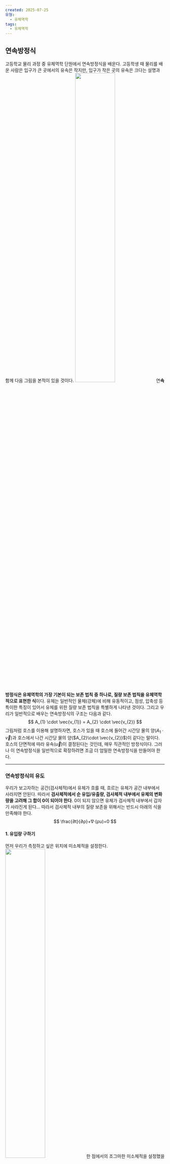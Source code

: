 ```yaml
---
created: 2025-07-25
유형:
  - 유체역학
tags:
  - 유체역학
---
```

## 연속방정식
고등학교 물리 과정 중 유체역학 단원에서 연속방정식을 배운다. 고등학생 때 물리를 배운 사람은 입구가 큰 곳에서의 유속은 작지만, 입구가 작은 곳의 유속은 크다는 설명과 함께 다음 그림을 본적이 있을 것이다.
<img src ="https://img1.daumcdn.net/thumb/R800x0/?scode=mtistory2&fname=https%3A%2F%2Ft1.daumcdn.net%2Fcfile%2Ftistory%2F23583741553ED8DA19" width = "50%"/>
연**속방정식은 유체역학의 가장 기본이 되는 보존 법칙 중 하나로, 질량 보존 법칙을 유체역학적으로 표현한 식**이다. 유체는 일반적인 물체(강체)에 비해 유동적이고, 점성, 압축성 등 특이한 특징이 있어서 유체를 위한 질량 보존 법칙을 특별하게 나타낸 것이다. 그리고 우리가 일반적으로 배우는 연속방정식의 구조는 다음과 같다.
$$
A_{1} \cdot \vec{v_{1}} = A_{2} \cdot \vec{v_{2}}
$$
그림처럼 호스를 이용해 설명하자면, 호스가 있을 때 호스에 들어간 시간당 물의 양($A_{1}\cdot\vec{v}$)과 호스에서 나간 시간당 물의 양($A_{2}\cdot \vec{v_{2}}$)이 같다는 말이다. 호스의 단면적에 따라 유속($\vec{u}$)이 결정된다는 것인데, 매우 직관적인 방정식이다. 그러나 이 연속방정식을 일반적으로 확장하려면 조금 더 엄밀한 연속방정식을 만들어야 한다.

---
### 연속방정식의 유도

우리가 보고자하는 공간(검사체적)에서 유체가 흐를 때, 흐르는 유체가 공간 내부에서 사라지면 안된다. 따라서 **검사체적에서  순 유입/유출량, 검사체적 내부에서 유체의 변화량을 고려해 그 합이 0이 되어야 한다**. 0이 되지 않으면 유체가 검사체적 내부에서 갑자기 사라진게 된다... 따라서 검사체적 내부의 질량 보존을 위해서는 반드시 아래의 식을 만족해야 한다. 
$$
\frac{∂t}{∂ρ}​+∇⋅(ρu)=0
$$

#### 1. 유입량 구하기

먼저 우리가 측정하고 싶은 위치에 미소체적을 설정한다. 
<img src="dxdydz.svg" width = 50%/>
한 점에서의 조그마한 미소체적을 설정했을 때, 이 미소체적에서 유체는 $x , \, y, \, z$ 방향 모두에서 흐르게 되는데, 유체가 흐른다는 것은 유체가 미소체적을 들어오고, 나간다는 것을 의미한다. 유체가 미소체적에서 유입되고 유출되는 양상을 그림으로 표현하면 다음과 같다.
<img src="waterflow.svg" width = "100%"/>
왼쪽 아래 부분에는 유체의 유입, 오른쪽 위 부분에는 유체의 유출이 화살표로 나타내어 있다. 먼저 유체가 미소체적으로 들어오는 유입량에 대해 먼저 살펴보면, $x$ 축 방향에서 유체의 유입량 $u_{x}$ 는:
$$
\begin{align}
u_{x} &= \rho \frac{dV}{dt} \\
&= \rho \frac{dxdydz}{dt} \quad \left( \because v_{x} = \frac{dx}{dt} \right) \\
&= \rho v_{x}dydz \\
\end{align}
$$
- $\rho$ : 유체의 밀도
- $V$ : 유입되는 유체의 부피
- $t$ : 단위 시간
- $v_{x}$ : $x$ 방향으로 흐르는 유체의 속도

$dV$ 는 유체가 $dt$ 동안 들어오는 유체의 부피이기 때문에, $dt$ 동안 $\rho dV$ 만큼의 유체의 양이 유입한다. 따라서 $u_{x}=\rho v_{x}dydz$ 와 같이 표현할 수 있는 것이다. 따라서 $x$ 축에서의 유입량 식을 모든 방향에서 고려하면 다음과 같다. 
$$
\begin{align}
u_{x}= \rho v_{x}dydz \quad(x \, \text{축에서 유체의 유입량})\\
u_{y} = \rho v_{y}dxdz \quad(y \, \text{축에서 유체의 유입량})\\
u_{z} = \rho v_{z}dxdy\quad(z \, \text{축에서 유체의 유입량}) \\
 \\
\therefore Net \; mass \; inflow \; rate :\; u_{ijk}=\rho v_{i}dx_{j}dx_{k}
\end{align}
$$

---
#### 2. 유출량 구하기

먼저 유입량을 구했다면, 오른쪽 위에 표현되어 있는 유출량을 구할 차례이다. 유출량이 유입량과 같을 수도 있지만, 다를 수도 있다. **먼저 $x$ 축에서 유입량과의 변동을 고려하여 $\frac{\partial\rho v_{x}}{\partial x}dx$ 를 반영**한다.  $\frac{\partial\rho v_{x}}{\partial x}dx$ 는 $\rho v$ 가 $x$ 축에서 변화하는 양이다. 이를 모든 축에 적용하면 유출량은 다음과 같이 적을 수 있다:
$$
\begin{align}
u'_{x}=\left( \rho v_{x}+ \frac{\partial\rho v_{x}}{\partial x} dx\right)dydz \quad (x \text{축에서 유체의 유출량}) \\
u'_{y}=\left( \rho v_{y}+ \frac{\partial\rho v_{y}}{\partial y} dy\right)dxdz \quad (y \text{축에서 유체의 유출량}) \\
u'_{z}=\left( \rho v_{z}+ \frac{\partial\rho v_{z}}{\partial z} dz\right)dxdy \quad (z \text{축에서 유체의 유출량}) \\
\therefore Net \; mass \; outflow \; rate :\; u'_{ijk} = \left( \rho v_{i} + \frac{\partial v_{x_{i}}}{\partial dx_{i}}dx_{i}  \right) dx_{j}dx_{k}
\end{align}
$$

---
#### 3. Net mass flow 구하기

유입량과 유출량을 구했기 때문에 미소체적의 Net mass flow 를 구할 수 있다. Net mass flow 는 유량 감소량을 나타내기 때문에, 유출량에서 유입량을 빼면 구할 수 있다:
$$
\begin{align}
Net\; mass\;flow\;rate &= u' - u \\
&= \frac{\partial v_{i}}{\partial x_{i}}dx_{i}dx_{j}dx_{k} \\
&= \nabla \cdot \vec{v} \,dV
\end{align}
$$
Net mass flow는 유속이 발산하는 정도를 나타낸다고 볼 수 있다. 유속이 발산한다는 것은 한 점에서 유체 가 사방으로 나간다는 것이다. 반대로, 유속이 수렴한다는 것은 한 점으로 유체가 한 점으로 들어온다는 것이다. **즉 $\nabla \cdot \vec{v} >0$ 이면 순 유출, $\nabla \cdot \vec{v} < 0$ 이면 순 유입을 뜻한다.  **

---
#### 4. 내부 유체의 변화량 고려하기

내부 유체는 $\rho dV =\rho dxdydz$ 와 같이 나타낼 수 있다. 내부 유체가 시간에 따라 압축 또는 인장하여 밀도가 변할 수 있어서 이를 고려해야한다. 미소체적은 이미 정해진 값이므로, 밀도의 변화량만 생각하면 된다. 따라서 내부 유체의 변화량은 다음과 같이 나타낼 수 있다.
$$
Time \; rate\; of \; mass \; change \;= \frac{\partial \rho}{\partial t} dV
$$

---
#### 5. 유체 질량에 대한 연속방정식

검사체적 내부에서 유체의 질량 사라지면 안되기 때문에, **Net mass flow + Time rate of mass change  = 0** 을 만족하는 식을 세워야 한다. 따라서:
$$
\begin{align*}
\nabla \cdot \vec{v} \,dV + \frac{\partial \rho}{\partial t}dV &= 0 \\
\Rightarrow \nabla \cdot \vec{v} + \frac{\partial \rho}{\partial t} &=0
\end{align*}
$$

비압축성 유체의 경우에는 밀도가 변하지 않기 때문에:
$$
\nabla \cdot \vec{v} = 0
$$

---
## 레이놀즈 평균화된 연속방정식

난류의 유동을 연구할 때 유체를 장시간 동안 측정한다. 난류의 유체는 변동성분이 불규칙적으로 분포하기 때문에, 시간 평균을 내어 유체의 운동을 관찰한다. 따라서 연속방정식 또한 레이놀즈 분해를 통해 평균값과 변동 성분으로 나누어 분석하는 것이 적절하다. 먼저 비압축성 유체를 가정할 때 유체의 연속방정식을 평균 성분과 변동 성분으로 나누면 다음과 같다.
$$
\nabla \cdot \vec{u} =\frac{\partial u}{\partial x_{i}}= \frac{\partial \bar{U}}{\partial x_{i}}+\frac{\partial u'}{\partial x_{i}} = 0
$$
- $\vec{u}$ : 유체의 유속
- $\bar{U}$ : 유속의 시간 평균값
- $u'$ : 유속의 변동 성분값
---
레이놀즈 분해를 한 연속방정식에 난류 연구를 위해 시간 평균을 내주면:
$$
\begin{align}
\overline{\frac{\partial \bar{U_{i}}}{\partial x_{i}}+\frac{\partial u_{i}'}{\partial x_{i}}} &= \overline{\frac{\partial \bar{U_{i}}}{\partial x_{i}}}+ \overline{\frac{\partial u_{i}'}{\partial x_{i}}} \\
&= \frac{ \partial  }{ \partial x_{i} } \overline{\bar{U_{i}}}+ \cancelto{0}{\frac{\partial}{\partial x_{i}}\overline{u'_{i}}}\\ 
&= \frac{ \partial  }{ \partial x_{i} }\bar{U_{i}} =0 \\
\end{align}
$$
$$
\therefore \frac{ \partial \overline{U_{i}} }{ \partial x_{i} }=0 \, , \;\frac{ \partial u' }{ \partial x_{i} }=0  
$$

---
## 레이놀즈 평균화된 연속방정식의 의미

레이놀즈 평균화된 연속방정식에서 유속의 평균 성분과 변동 성분의 발산($\nabla$)이 0과 같다는 것이다. 이는 유속의 두 성분 모두 질량 보존을 만족한다는 것으로, 특히 유속의 fluctuation이 질량이 보존되지 못하게 하는 요인이 되지 않음을 의미한다. 